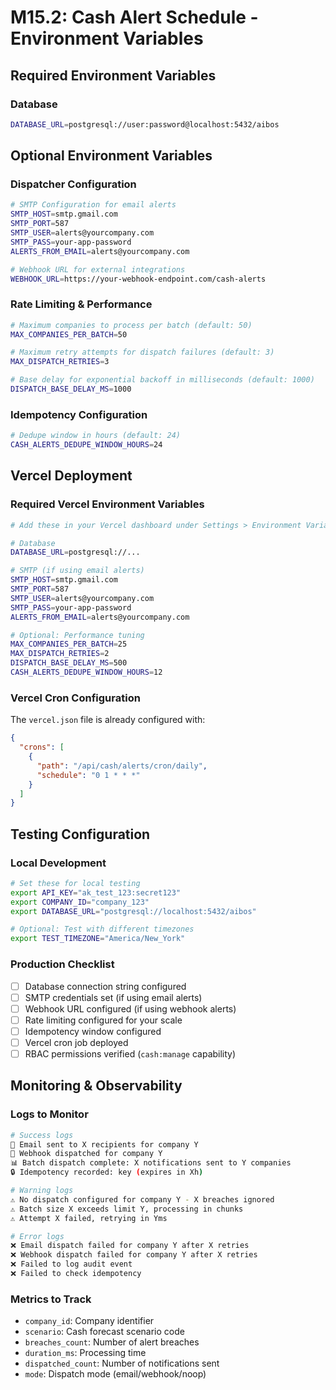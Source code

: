 # M15.2: Cash Alert Schedule - Environment Variables

## Required Environment Variables

### Database

```bash
DATABASE_URL=postgresql://user:password@localhost:5432/aibos
```

## Optional Environment Variables

### Dispatcher Configuration

```bash
# SMTP Configuration for email alerts
SMTP_HOST=smtp.gmail.com
SMTP_PORT=587
SMTP_USER=alerts@yourcompany.com
SMTP_PASS=your-app-password
ALERTS_FROM_EMAIL=alerts@yourcompany.com

# Webhook URL for external integrations
WEBHOOK_URL=https://your-webhook-endpoint.com/cash-alerts
```

### Rate Limiting & Performance

```bash
# Maximum companies to process per batch (default: 50)
MAX_COMPANIES_PER_BATCH=50

# Maximum retry attempts for dispatch failures (default: 3)
MAX_DISPATCH_RETRIES=3

# Base delay for exponential backoff in milliseconds (default: 1000)
DISPATCH_BASE_DELAY_MS=1000
```

### Idempotency Configuration

```bash
# Dedupe window in hours (default: 24)
CASH_ALERTS_DEDUPE_WINDOW_HOURS=24
```

## Vercel Deployment

### Required Vercel Environment Variables

```bash
# Add these in your Vercel dashboard under Settings > Environment Variables

# Database
DATABASE_URL=postgresql://...

# SMTP (if using email alerts)
SMTP_HOST=smtp.gmail.com
SMTP_PORT=587
SMTP_USER=alerts@yourcompany.com
SMTP_PASS=your-app-password
ALERTS_FROM_EMAIL=alerts@yourcompany.com

# Optional: Performance tuning
MAX_COMPANIES_PER_BATCH=25
MAX_DISPATCH_RETRIES=2
DISPATCH_BASE_DELAY_MS=500
CASH_ALERTS_DEDUPE_WINDOW_HOURS=12
```

### Vercel Cron Configuration

The `vercel.json` file is already configured with:

```json
{
  "crons": [
    {
      "path": "/api/cash/alerts/cron/daily",
      "schedule": "0 1 * * *"
    }
  ]
}
```

## Testing Configuration

### Local Development

```bash
# Set these for local testing
export API_KEY="ak_test_123:secret123"
export COMPANY_ID="company_123"
export DATABASE_URL="postgresql://localhost:5432/aibos"

# Optional: Test with different timezones
export TEST_TIMEZONE="America/New_York"
```

### Production Checklist

- [ ] Database connection string configured
- [ ] SMTP credentials set (if using email alerts)
- [ ] Webhook URL configured (if using webhook alerts)
- [ ] Rate limiting configured for your scale
- [ ] Idempotency window configured
- [ ] Vercel cron job deployed
- [ ] RBAC permissions verified (`cash:manage` capability)

## Monitoring & Observability

### Logs to Monitor

```bash
# Success logs
📧 Email sent to X recipients for company Y
🔗 Webhook dispatched for company Y
📊 Batch dispatch complete: X notifications sent to Y companies
🔒 Idempotency recorded: key (expires in Xh)

# Warning logs
⚠️ No dispatch configured for company Y - X breaches ignored
⚠️ Batch size X exceeds limit Y, processing in chunks
⚠️ Attempt X failed, retrying in Yms

# Error logs
❌ Email dispatch failed for company Y after X retries
❌ Webhook dispatch failed for company Y after X retries
❌ Failed to log audit event
❌ Failed to check idempotency
```

### Metrics to Track

- `company_id`: Company identifier
- `scenario`: Cash forecast scenario code
- `breaches_count`: Number of alert breaches
- `duration_ms`: Processing time
- `dispatched_count`: Number of notifications sent
- `mode`: Dispatch mode (email/webhook/noop)

